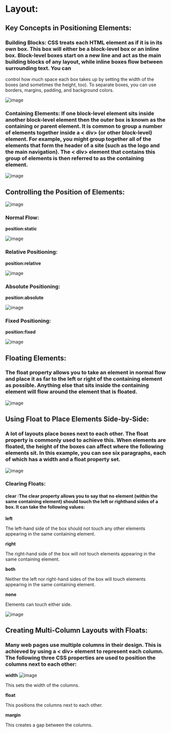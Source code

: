 # Layout:

## Key Concepts in Positioning Elements:

### Building Blocks: CSS treats each HTML element as if it is in its own box. This box will either be a block-level box or an inline box. Block-level boxes start on a new line and act as the main building blocks of any layout, while inline boxes flow between surrounding text. You can
control how much space each box takes up by setting the width of the boxes (and sometimes the height, too). To separate boxes, you can use borders, margins, padding, and background colors.


![image](https://user-images.githubusercontent.com/79833733/112046371-9d72eb00-8b54-11eb-9545-22351ed9d0f7.png)


### Containing Elements: If one block-level element sits inside another block-level element then the outer box is known as the containing or parent element. It is common to group a number of elements together inside a < div> (or other block-level) element. For example, you might group together all of the elements that form the header of a site (such as the logo and the main navigation). The < div> element that contains this group of elements is then referred to as the containing element.


![image](https://user-images.githubusercontent.com/79833733/112046625-f478c000-8b54-11eb-9c84-226bb84d768e.png)


## Controlling the Position of Elements:

![image](https://user-images.githubusercontent.com/79833733/112046777-22f69b00-8b55-11eb-8ba6-349100e8c01c.png)


### Normal Flow:

**position:static** 

![image](https://user-images.githubusercontent.com/79833733/112047082-7963d980-8b55-11eb-8c58-1648de1d56c2.png)


### Relative Positioning:

**position:relative**

![image](https://user-images.githubusercontent.com/79833733/112047231-b203b300-8b55-11eb-9c69-7ce1afa2e431.png)


### Absolute Positioning:

**position:absolute**

![image](https://user-images.githubusercontent.com/79833733/112047398-eaa38c80-8b55-11eb-8751-cd537f636632.png)


### Fixed Positioning:

**position:fixed**

![image](https://user-images.githubusercontent.com/79833733/112047554-2179a280-8b56-11eb-819e-81f726d0a620.png)

## Floating Elements:

### The float property allows you to take an element in normal flow and place it as far to the left or right of the containing element as possible. Anything else that sits inside the containing element will flow around the element that is floated.


![image](https://user-images.githubusercontent.com/79833733/112048366-ff345480-8b56-11eb-968f-244ce465e205.png)


## Using Float to Place Elements Side-by-Side:

### A lot of layouts place boxes next to each other. The float property is commonly used to achieve this. When elements are floated, the height of the boxes can affect where the following elements sit. In this example, you can see six paragraphs, each of which has a width and a float property set.

![image](https://user-images.githubusercontent.com/79833733/112050066-170cd800-8b59-11eb-9d83-3746e912407b.png)


### Clearing Floats: 

#### clear :The clear property allows you to say that no element (within the same containing element) should touch the left or righthand sides of a box. It can take the following values:

**left**

The left-hand side of the box
should not touch any other
elements appearing in the same
containing element.

**right**

The right-hand side of the
box will not touch elements
appearing in the same containing
element.

**both**

Neither the left nor right-hand
sides of the box will touch
elements appearing in the same
containing element.

**none**

Elements can touch either side.


![image](https://user-images.githubusercontent.com/79833733/112050558-ac0fd100-8b59-11eb-8351-f13284d78e5d.png)


## Creating Multi-Column Layouts with Floats:

### Many web pages use multiple columns in their design. This is achieved by using a < div> element to represent each column. The following three CSS properties are used to position the columns next to each other:

**width**                                        ![image](https://user-images.githubusercontent.com/79833733/112051128-3e17d980-8b5a-11eb-8aa8-a888fe1c9c87.png)


This sets the width of the columns. 

**float**

This positions the columns next to each other.

**margin**

This creates a gap between the columns.


